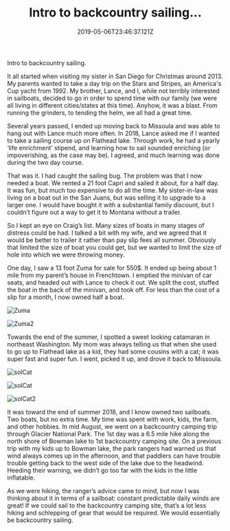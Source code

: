 ﻿---
title: Intro to backcountry sailing...
date: "2019-05-06T23:46:37.121Z"
description: How I got into sailing in the first place...
---


Intro to backcountry sailing.

It all started when visiting my sister in San Diego for Christmas around 2013.  My parents wanted to take a day trip on the Stars and Stripes, an America's Cup yacht from 1992.  My brother, Lance, and I, while not terribly interested in sailboats, decided to go in order to spend time with our family (we were all living in different cities/states at this time).  Anyhow, it was a blast.  From running the grinders, to tending the helm, we all had a great time.

Several years passed, I ended up moving back to Missoula and was able to hang out with Lance much more often.  In 2018, Lance asked me if I wanted to take a sailing course up on Flathead lake.  Through work, he had a yearly ‘life enrichment’ stipend, and learning how to sail sounded enriching (or impoverishing, as the case may be).  I agreed, and much learning was done during the two day course.

That was it.  I had caught the sailing bug.  The problem was that I now needed a boat.  We rented a 21 foot Capri and sailed it about, for a half day.  It was fun, but much too expensive to do all the time.  My sister-in-law was living on a boat out in the San Juans, but was selling it to upgrade to a larger one.  I would have bought it with a substantial family discount, but I couldn’t figure out a way to get it to Montana without a trailer.

So I kept an eye on Craig’s list.  Many sizes of boats in many stages of distress could be had.  I talked a bit with my wife, and we agreed that it would be better to trailer it rather than pay slip fees all summer.  Obviously that limited the size of boat you could get, but we wanted to limit the size of hole into which we were throwing money.

One day, I saw a 13 foot Zuma for sale for 550$.  It ended up being about 1 mile from my parent’s house in Frenchtown.  I emptied the minivan of car seats, and headed out with Lance to check it out.  We split the cost, stuffed the boat in the back of the minivan, and took off.  For less than the cost of a slip for a month, I now owned half a boat.

![Zuma](ZumaVanInside2.jpg)

![Zuma2](ZumaVanLance.jpg)

Towards the end of the summer, I spotted a sweet looking catamaran in northeast Washington.  My mom was always telling us that when she used to go up to Flathead lake as a kid, they had some cousins with a cat; it was super fast and super fun.  I went, picked it up, and drove it back to Missoula.  

![solCat](solCat1.jpg)

![solCat](SolCatVan1.jpg)

![solCat2](SolCatVan2.jpg)

It was toward the end of summer 2018, and I know owned two sailboats.  Two boats, but no extra time.  My time was spent with work, kids, the farm, and other hobbies.  In mid August, we went on a backcountry camping trip through Glacier National Park.  The 1st day was a 6.5 mile hike along the north shore of Bowman lake to 1st backcountry camping site.  On a previous trip with my kids up to Bowman lake, the park rangers had warned us that wind always comes up in the afternoon, and that paddlers can have trouble trouble getting back to the west side of the lake due to the headwind.  Heeding their warning, we didn’t go too far with the kids in the little inflatable.

As we were hiking, the ranger’s advice came to mind, but now I was thinking about it in terms of a sailboat: constant predictable daily winds are great!  If we could sail to the backcountry camping site, that’s a lot less hiking and schlepping of gear that would be required.  We would essentially be backcountry sailing.


